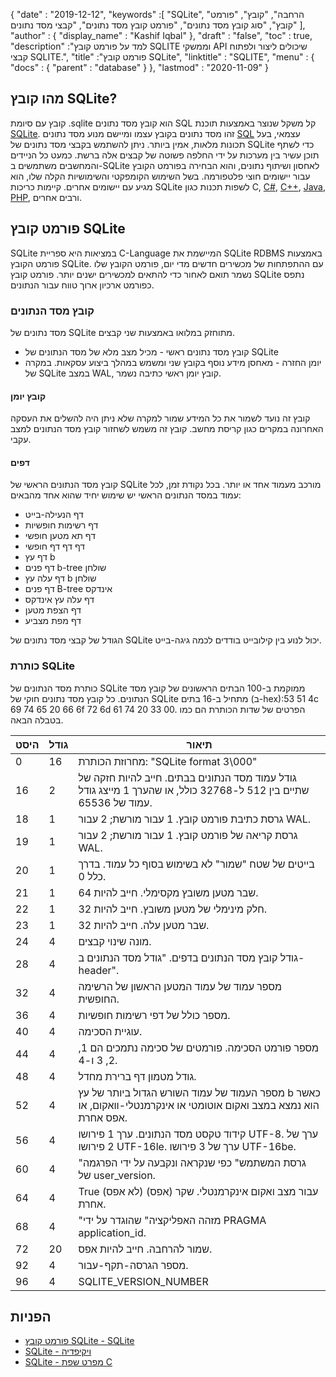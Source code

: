 {
  "date" : "2019-12-12",
  "keywords" :[ "SQLite", "הרחבה", "קובץ", "פורמט קובץ", "סוג קובץ מסד נתונים", "פורמט קובץ מסד נתונים", "קבצי מסד נתונים" ],
  "author" : {
    "display_name" : "Kashif Iqbal"
},
  "draft" : "false",
  "toc" : true,
  "description" :"למד על פורמט קובץ SQLITE וממשקי API שיכולים ליצור ולפתוח קבצי SQLITE.",
  "title" :"פורמט קובץ SQLite",
  "linktitle" : "SQLITE",
  "menu" : {
    "docs" : {
      "parent" : "database"
}
},
  "lastmod" : "2020-11-09"
}

## מהו קובץ SQLite?

קובץ עם סיומת .sqlite הוא קובץ מסד נתונים SQL קל משקל שנוצר באמצעות תוכנת [SQLite](https://www.sqlite.org/index.html). זהו מסד נתונים בקובץ עצמו ומיישם מנוע מסד נתונים [SQL](/he/database/sql/) עצמאי, בעל תכונות מלאות, אמין ביותר. ניתן להשתמש בקבצי מסד נתונים של SQLite כדי לשתף תוכן עשיר בין מערכות על ידי החלפה פשוטה של קבצים אלה ברשת. כמעט כל הניידים והמחשבים משתמשים ב-SQLite לאחסון ושיתוף נתונים, והוא הבחירה בפורמט הקובץ עבור יישומים חוצי פלטפורמה. בשל השימוש הקומפקטי והשימושיות הקלה שלו, הוא מגיע עם יישומים אחרים. קיימות כריכות SQLite לשפות תכנות כגון C, [C#](/he/programming/cs/), [C++](/he/programming/cpp/), [Java](/he/programming/java/), [PHP](/he/programming/php/ ), ורבים אחרים.

## פורמט קובץ SQLite

SQLite במציאות היא ספריית C-Language המיישמת את SQLite RDBMS באמצעות פורמט הקובץ SQLite. עם ההתפתחות של מכשירים חדשים מדי יום, פורמט הקובץ שלו נשמר תואם לאחור כדי להתאים למכשירים ישנים יותר. פורמט קובץ SQLite נתפס כפורמט ארכיון ארוך טווח עבור הנתונים.

### קובץ מסד הנתונים

מסד נתונים של SQLite מתוחזק במלואו באמצעות שני קבצים.
* קובץ מסד נתונים ראשי - מכיל מצב מלא של מסד הנתונים של SQLite
* יומן החזרה - מאחסן מידע נוסף בקובץ שני ומשמש במהלך ביצוע עסקאות. במקרה של SQLite במצב WAL, קובץ יומן ראשי כתיבה נשמר.

#### קובץ יומן

קובץ זה נועד לשמור את כל המידע שמור למקרה שלא ניתן היה להשלים את העסקה האחרונה במקרים כגון קריסת מחשב. קובץ זה משמש לשחזור קובץ מסד הנתונים למצב עקבי.

#### דפים

קובץ מסד הנתונים הראשי של SQLite מורכב מעמוד אחד או יותר. בכל נקודת זמן, לכל עמוד במסד הנתונים הראשי יש שימוש יחיד שהוא אחד מהבאים:

* דף הנעילה-בייט
* דף רשימות חופשיות
* דף תא מטען חופשי
* דף דף דף חופשי
* דף עץ b
* דף פנים b-tree שולחן
* דף עלה עץ b שולחן
* דף פנים B-tree אינדקס
* דף עלה עץ אינדקס
* דף הצפת מטען
* דף מפת מצביע

הגודל של קבצי מסד נתונים של SQLite יכול לנוע בין קילובייט בודדים לכמה גיגה-בייט.

### כותרת SQLite

כותרת מסד הנתונים של SQLite ממוקמת ב-100 הבתים הראשונים של קובץ מסד הנתונים. כל קובץ מסד נתונים חוקי של SQLite מתחיל ב-16 בתים (ב-hex):53 51 4c 69 74 65 20 66 6f 72 6d 61 74 20 33 00. הפרטים של שדות הכותרת הם כמו בטבלה הבאה.

|היסט|גודל|תיאור|
---|---|---|
|0|16|מחרוזת הכותרת: "SQLite format 3\000"|
|16|2|גודל עמוד מסד הנתונים בבתים. חייב להיות חזקה של שתיים בין 512 ל-32768 כולל, או שהערך 1 מייצג גודל עמוד של 65536.|
|18|1|גרסת כתיבת פורמט קובץ. 1 עבור מורשת; 2 עבור WAL.|
|19|1|גרסת קריאה של פורמט קובץ. 1 עבור מורשת; 2 עבור WAL.|
|20|1|בייטים של שטח "שמור" לא בשימוש בסוף כל עמוד. בדרך כלל 0.|
|21|1|שבר מטען משובץ מקסימלי. חייב להיות 64.|
|22|1|חלק מינימלי של מטען משובץ. חייב להיות 32.|
|23|1|שבר מטען עלה. חייב להיות 32.|
|24|4|מונה שינוי קבצים.|
|28|4|גודל קובץ מסד הנתונים בדפים. "גודל מסד הנתונים ב-header".|
|32|4|מספר עמוד של עמוד המטען הראשון של הרשימה החופשית.|
|36|4|מספר כולל של דפי רשימות חופשיות.|
|40|4|עוגיית הסכימה.|
|44|4|מספר פורמט הסכימה. פורמטים של סכימה נתמכים הם 1, 2, 3 ו-4.|
|48|4|גודל מטמון דף ברירת מחדל.|
|52|4|מספר העמוד של עמוד השורש הגדול ביותר של עץ b כאשר הוא נמצא במצב ואקום אוטומטי או אינקרמנטלי-וואקום, או אפס אחרת.|
|56|4|קידוד טקסט מסד הנתונים. ערך 1 פירושו UTF-8. ערך של 2 פירושו UTF-16le. ערך של 3 פירושו UTF-16be.|
|60|4|"גרסת המשתמש" כפי שנקראה ונקבעה על ידי הפרגמה של user_version.|
|64|4|True (לא אפס) עבור מצב ואקום אינקרמנטלי. שקר (אפס) אחרת.|
|68|4|"מזהה האפליקציה" שהוגדר על ידי PRAGMA application_id.|
|72|20|שמור להרחבה. חייב להיות אפס.|
|92|4|מספר הגרסה-תקף-עבור.|
|96|4|SQLITE_VERSION_NUMBER|

## הפניות ##

* [פורמט קובץ SQLite - SQLite](https://www.sqlite.org/fileformat2.html)
* [SQLite - ויקיפדיה](https://en.wikipedia.org/wiki/SQLite)
* [SQLite - מפרט שפת C](https://www.sqlite.org/c3ref/intro.html)

